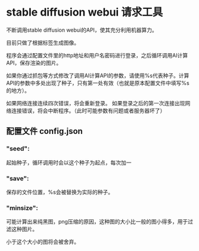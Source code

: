 # stable diffusion webui 请求工具

不断调用stable diffusion webui的API，使其充分利用机器算力。

目前只做了根据标签生成图像。

程序会通过配置文件里的http地址和用户名密码进行登录，之后循环调用AI计算API，保存渲染的图片。

如果你通过抓包等方式修改了调用AI计算API的参数，请使用%s代表种子。计算API的参数中多处出现了种子，只有第一处有效（也就是原本配置文件中填写%s的地方）。

如果网络连接连续四次错误，将会重新登录。
如果登录之后的第一次连接出现网络连接错误，将会中断程序。（此时可能参数有问题或者服务器坏了）

## 配置文件 config.json

### "seed":

起始种子，循环调用时会以这个种子为起点，每次加一

### "save":

保存的文件位置，%s会被替换为实际的种子。


### "minsize":

可能计算出来纯黑图，png压缩的原因，这种图的大小比一般的图小得多，用于过滤这种图片。

小于这个大小的图将会被舍弃。




